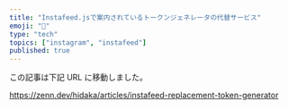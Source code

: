 ```yaml
---
title: "Instafeed.jsで案内されているトークンジェネレータの代替サービス"
emoji: "🔑"
type: "tech"
topics: ["instagram", "instafeed"]
published: true
---
```


この記事は下記 URL に移動しました。

https://zenn.dev/hidaka/articles/instafeed-replacement-token-generator
